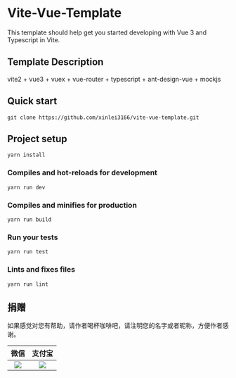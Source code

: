 # Vite-Vue-Template

This template should help get you started developing with Vue 3 and Typescript in Vite.

## Template Description

vite2 + vue3 + vuex + vue-router + typescript + ant-design-vue + mockjs

## Quick start
```
git clone https://github.com/xinlei3166/vite-vue-template.git
```

## Project setup
```
yarn install
```

### Compiles and hot-reloads for development
```
yarn run dev
```

### Compiles and minifies for production
```
yarn run build
```

### Run your tests
```
yarn run test
```

### Lints and fixes files
```
yarn run lint
```


## 捐赠

如果感觉对您有帮助，请作者喝杯咖啡吧，请注明您的名字或者昵称，方便作者感谢。

| 微信 | 支付宝 |
| :---: | :---: |
| ![](https://xinlei3166.github.io/wxpay.png) | ![](https://xinlei3166.github.io/alipay.png) |
